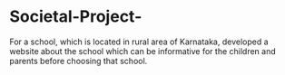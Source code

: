 # Societal-Project-
For a school, which is located in rural area of Karnataka, developed a website about the school which can be informative for the children and parents before choosing that school.
